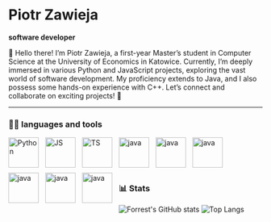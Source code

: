 # Piotr Zawieja

**software developer**

👋 Hello there! I’m Piotr Zawieja, a first-year Master’s student in Computer Science at the University of Economics in Katowice.
Currently, I’m deeply immersed in various Python and JavaScript projects, exploring the vast world of software development.
My proficiency extends to Java, and I also possess some hands-on experience with C++. Let’s connect and collaborate on exciting projects! 🚀

---

### 🧑‍💻 languages and tools 

<img align="left" alt="Python" width="60px" style="padding-right:10px; padding-bottom: 10px;" src="https://cdn.jsdelivr.net/gh/devicons/devicon@latest/icons/python/python-original-wordmark.svg"/>
<img align="left" alt="JS" width="60px" style="padding-right:10px; padding-bottom: 10px;" src="https://cdn.jsdelivr.net/gh/devicons/devicon@latest/icons/javascript/javascript-original.svg"/>
<img align="left" alt="TS" width="60px" style="padding-right:10px; padding-bottom: 10px;" src="https://cdn.jsdelivr.net/gh/devicons/devicon@latest/icons/typescript/typescript-original.svg"/>
<img align="left" alt="java" width="60px" style="padding-right:10px; padding-bottom: 10px;" src="https://cdn.jsdelivr.net/gh/devicons/devicon@latest/icons/html5/html5-original.svg"/>
<img align="left" alt="java" width="60px" style="padding-right:10px; padding-bottom: 10px;" src="https://cdn.jsdelivr.net/gh/devicons/devicon@latest/icons/css3/css3-original.svg"/>
<img align="left" alt="java" width="60px" style="padding-right:10px; padding-bottom: 10px;" src="https://cdn.jsdelivr.net/gh/devicons/devicon@latest/icons/java/java-original.svg"/>
<img align="left" alt="java" width="60px" style="padding-right:10px; padding-bottom: 10px;" src="https://cdn.jsdelivr.net/gh/devicons/devicon@latest/icons/fastapi/fastapi-original-wordmark.svg"/>
<img align="left" alt="java" width="60px" style="padding-right:10px; padding-bottom: 10px;" src="https://cdn.jsdelivr.net/gh/devicons/devicon@latest/icons/git/git-original.svg"/>
<img align="left" alt="java" width="60px" style="padding-right:10px; padding-bottom: 10px;" src="https://cdn.jsdelivr.net/gh/devicons/devicon@latest/icons/docker/docker-original.svg"/>
<br />
<br />
<br />


#

### 📊 Stats

![Forrest's GitHub stats](https://github-readme-stats.vercel.app/api?username=PiotrZawiej&show_icons=true&theme=gruvbox)
![Top Langs](https://github-readme-stats.vercel.app/api/top-langs/?username=PiotrZawiej&layout=compact)

